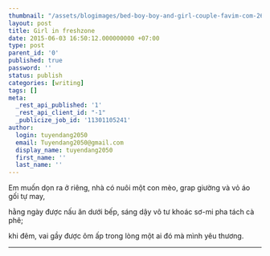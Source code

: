 ```yaml
---
thumbnail: "/assets/blogimages/bed-boy-boy-and-girl-couple-favim-com-2623079.jpg"
layout: post
title: Girl in freshzone
date: 2015-06-03 16:50:12.000000000 +07:00
type: post
parent_id: '0'
published: true
password: ''
status: publish
categories: [writing]
tags: []
meta:
  _rest_api_published: '1'
  _rest_api_client_id: "-1"
  _publicize_job_id: '11301105241'
author:
  login: tuyendang2050
  email: Tuyendang2050@gmail.com
  display_name: tuyendang2050
  first_name: ''
  last_name: ''
---
```

<a href="https://forever19n21.files.wordpress.com/2015/06/bed-boy-boy-and-girl-couple-favim-com-2623079.jpg"></a>


Em muốn dọn ra ở riêng, nhà có nuôi một con mèo, grap giường và vỏ áo gối tự may,


hằng ngày được nấu ăn dưới bếp, sáng dậy vô tư khoác sơ-mi pha tách cà phê;


khi đêm, vai gầy được ôm ấp trong lòng một ai đó mà mình yêu thương.


<hr />
